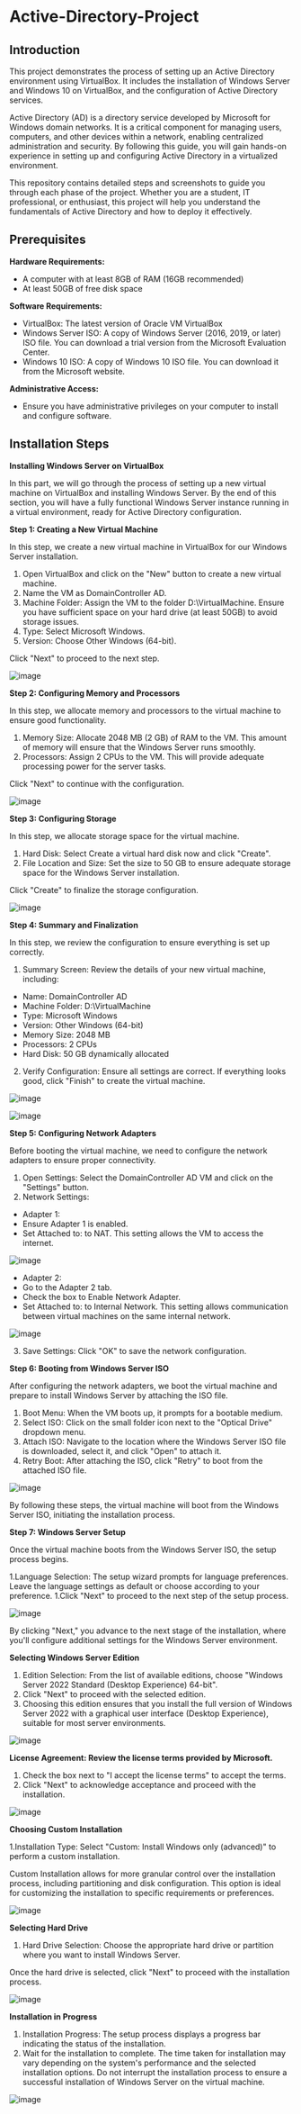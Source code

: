 # Active-Directory-Project
## Introduction

This project demonstrates the process of setting up an Active Directory environment using VirtualBox. It includes the installation of Windows Server and Windows 10 on VirtualBox, and the configuration of Active Directory services.

Active Directory (AD) is a directory service developed by Microsoft for Windows domain networks. It is a critical component for managing users, computers, and other devices within a network, enabling centralized administration and security. By following this guide, you will gain hands-on experience in setting up and configuring Active Directory in a virtualized environment.

This repository contains detailed steps and screenshots to guide you through each phase of the project. Whether you are a student, IT professional, or enthusiast, this project will help you understand the fundamentals of Active Directory and how to deploy it effectively.

## Prerequisites
**Hardware Requirements:**
- A computer with at least 8GB of RAM (16GB recommended)
- At least 50GB of free disk space

**Software Requirements:**
- VirtualBox: The latest version of Oracle VM VirtualBox
- Windows Server ISO: A copy of Windows Server (2016, 2019, or later) ISO file. You can download a trial version from the Microsoft Evaluation Center.
- Windows 10 ISO: A copy of Windows 10 ISO file. You can download it from the Microsoft website.

**Administrative Access:**
- Ensure you have administrative privileges on your computer to install and configure software.

## Installation Steps
**Installing Windows Server on VirtualBox**

In this part, we will go through the process of setting up a new virtual machine on VirtualBox and installing Windows Server. By the end of this section, you will have a fully functional Windows Server instance running in a virtual environment, ready for Active Directory configuration.

**Step 1: Creating a New Virtual Machine**

In this step, we create a new virtual machine in VirtualBox for our Windows Server installation.

1. Open VirtualBox and click on the "New" button to create a new virtual machine.
2.  Name the VM as DomainController AD.
3. Machine Folder: Assign the VM to the folder D:\VirtualMachine. Ensure you have sufficient space on your hard drive (at least 50GB) to avoid storage issues.
4. Type: Select Microsoft Windows.
5. Version: Choose Other Windows (64-bit).

Click "Next" to proceed to the next step.

![image](https://github.com/GhaithXSS/Active-Directory-Project/assets/172057297/badb17c0-7916-4d05-83f5-3e222060543f)

**Step 2: Configuring Memory and Processors**

In this step, we allocate memory and processors to the virtual machine to ensure good functionality.

1. Memory Size: Allocate 2048 MB (2 GB) of RAM to the VM. This amount of memory will ensure that the Windows Server runs smoothly.
2. Processors: Assign 2 CPUs to the VM. This will provide adequate processing power for the server tasks.

Click "Next" to continue with the configuration.

![image](https://github.com/GhaithXSS/Active-Directory-Project/assets/172057297/a08f6f52-4529-47f7-bdad-77eb7072a0f3)

**Step 3: Configuring Storage**

In this step, we allocate storage space for the virtual machine.

1. Hard Disk: Select Create a virtual hard disk now and click "Create".
2. File Location and Size: Set the size to 50 GB to ensure adequate storage space for the Windows Server installation.

Click "Create" to finalize the storage configuration.

![image](https://github.com/GhaithXSS/Active-Directory-Project/assets/172057297/bb75863c-eaa5-4361-8070-a7c7efb01531)

**Step 4: Summary and Finalization**

In this step, we review the configuration to ensure everything is set up correctly.

1. Summary Screen: Review the details of your new virtual machine, including:
- Name: DomainController AD
- Machine Folder: D:\VirtualMachine
- Type: Microsoft Windows
- Version: Other Windows (64-bit)
- Memory Size: 2048 MB
- Processors: 2 CPUs
- Hard Disk: 50 GB dynamically allocated
2. Verify Configuration: Ensure all settings are correct. If everything looks good, click "Finish" to create the virtual machine.

![image](https://github.com/GhaithXSS/Active-Directory-Project/assets/172057297/88c838b7-1034-43c2-a3fc-50df10f61ed7)

![image](https://github.com/GhaithXSS/Active-Directory-Project/assets/172057297/40864e83-cbde-4546-8f34-1fec6146cc9a)

**Step 5: Configuring Network Adapters**

Before booting the virtual machine, we need to configure the network adapters to ensure proper connectivity.

1. Open Settings: Select the DomainController AD VM and click on the "Settings" button.
2. Network Settings:
- Adapter 1:
 - Ensure Adapter 1 is enabled.
 - Set Attached to: to NAT. This setting allows the VM to access the internet.

![image](https://github.com/GhaithXSS/Active-Directory-Project/assets/172057297/fcb1ff49-89cb-4b2a-aaeb-edbd46f8293b)

- Adapter 2:
 - Go to the Adapter 2 tab.
 - Check the box to Enable Network Adapter.
 - Set Attached to: to Internal Network. This setting allows communication between virtual machines on the same internal network.

![image](https://github.com/GhaithXSS/Active-Directory-Project/assets/172057297/7cca2ca4-5d47-4067-98f3-c5885d8fed5b)


3. Save Settings: Click "OK" to save the network configuration.

**Step 6: Booting from Windows Server ISO**

After configuring the network adapters, we boot the virtual machine and prepare to install Windows Server by attaching the ISO file.

1. Boot Menu: When the VM boots up, it prompts for a bootable medium.
2. Select ISO: Click on the small folder icon next to the "Optical Drive" dropdown menu.
3. Attach ISO: Navigate to the location where the Windows Server ISO file is downloaded, select it, and click "Open" to attach it.
4. Retry Boot: After attaching the ISO, click "Retry" to boot from the attached ISO file.

![image](https://github.com/GhaithXSS/Active-Directory-Project/assets/172057297/4a4d4f4b-ee81-4a5b-bf56-1bdd9cfc86a3)

By following these steps, the virtual machine will boot from the Windows Server ISO, initiating the installation process.

**Step 7: Windows Server Setup**

Once the virtual machine boots from the Windows Server ISO, the setup process begins.

1.Language Selection: The setup wizard prompts for language preferences. Leave the language settings as default or choose according to your preference.
1.Click "Next" to proceed to the next step of the setup process.

![image](https://github.com/GhaithXSS/Active-Directory-Project/assets/172057297/c5a4fd23-2144-4a8b-9cb4-579c61144e89)

By clicking "Next," you advance to the next stage of the installation, where you'll configure additional settings for the Windows Server environment.

**Selecting Windows Server Edition**

1. Edition Selection: From the list of available editions, choose "Windows Server 2022 Standard (Desktop Experience) 64-bit".
2. Click "Next" to proceed with the selected edition.
3. Choosing this edition ensures that you install the full version of Windows Server 2022 with a graphical user interface (Desktop Experience), suitable for most server environments.

![image](https://github.com/GhaithXSS/Active-Directory-Project/assets/172057297/b75a2609-42cf-439c-84fc-b6b25575a887)

**License Agreement: Review the license terms provided by Microsoft.**

1. Check the box next to "I accept the license terms" to accept the terms.
2. Click "Next" to acknowledge acceptance and proceed with the installation.

![image](https://github.com/GhaithXSS/Active-Directory-Project/assets/172057297/362b00af-31ac-4062-a626-792cea8a3ad1)

**Choosing Custom Installation**

1.Installation Type: Select "Custom: Install Windows only (advanced)" to perform a custom installation.

Custom Installation allows for more granular control over the installation process, including partitioning and disk configuration. This option is ideal for customizing the installation to specific requirements or preferences.

![image](https://github.com/GhaithXSS/Active-Directory-Project/assets/172057297/be109ca2-52d9-477b-8de6-5bb5f57ea08e)

**Selecting Hard Drive**

1. Hard Drive Selection: Choose the appropriate hard drive or partition where you want to install Windows Server.
   
Once the hard drive is selected, click "Next" to proceed with the installation process.

![image](https://github.com/GhaithXSS/Active-Directory-Project/assets/172057297/271dbc47-1bda-4cac-818e-8b5666bbfbcd)

**Installation in Progress**

1. Installation Progress: The setup process displays a progress bar indicating the status of the installation.
2. Wait for the installation to complete. The time taken for installation may vary depending on the system's performance and the selected installation options.
Do not interrupt the installation process to ensure a successful installation of Windows Server on the virtual machine.

![image](https://github.com/GhaithXSS/Active-Directory-Project/assets/172057297/16da6c42-26a0-4d30-9170-a9a5a1a99d11)









